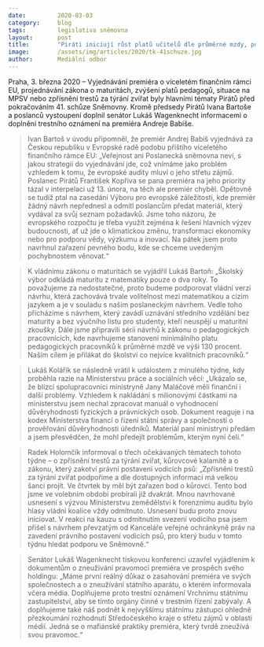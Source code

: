 ```yaml
---
date:         2020-03-03
category:     blog
tags:         legislativa sněmovna
layout:       post
title:        "Piráti iniciují růst platů učitelů dle průměrné mzdy, podpoří přísnější tresty za týrání zvířat a rozšiřují trestní oznámení vůči premiérovi"
image:        /assets/img/articles/2020/tk-41schuze.jpg
author:       Mediální odbor
--- 
```




Praha, 3. března 2020 – Vyjednávání premiéra o víceletém finančním rámci EU, projednávání zákona o maturitách, zvýšení platů pedagogů, situace na MPSV nebo zpřísnění trestů za týrání zvířat byly hlavními tématy Pirátů před pokračováním 41. schůze Sněmovny. Kromě předsedy Pirátů Ivana Bartoše a poslanců vystoupení doplnil senátor Lukáš Wagenknecht informacemi o doplnění trestního oznámení na premiéra Andreje Babiše.

> Ivan Bartoš v úvodu připomněl, že premiér Andrej Babiš vyjednává za Českou republiku v Evropské radě podobu příštího víceletého finančního rámce EU: „Veřejnost ani Poslanecká sněmovna neví, s jakou strategií do vyjednávání jde, což vnímáme jako problém vzhledem k tomu, že evropské audity mluví o jeho střetu zájmů. Poslanec Pirátů František Kopřiva se pana premiéra na jeho priority tázal v interpelaci už 13. února, na těch ale premiér chyběl. Opětovně se tudíž ptal na zasedání Výboru pro evropské záležitosti, kde premiér žádný návrh nepřednesl a odmítl poslancům předat materiál, který vydával za svůj seznam požadavků. Jsme toho názoru, že evropského rozpočtu je třeba využít zejména k řešení hlavních výzev budoucnosti, ať už jde o klimatickou změnu, transformaci ekonomiky nebo pro podporu vědy, výzkumu a inovací. Na pátek jsem proto navrhnul zařazení pevného bodu, kde se chceme uvedeným pochybnostem věnovat.“

> K vládnímu zákonu o maturitách se vyjádřil Lukáš Bartoň: „Školský výbor odkládá maturitu z matematiky pouze o dva roky. To považujeme za nedostatečné, proto budeme podporovat vládní verzi návrhu, která zachovává trvale volitelnost mezi matematikou a cizím jazykem a je v souladu s naším poslaneckým návrhem. Vedle toho přicházíme s návrhem, který zavádí uznávání středního vzdělání bez maturity a bez výučního listu pro studenty, kteří neuspějí u maturitní zkoušky. Dále jsme připravili sérii návrhů k zákonu o pedagogických pracovnících, kde navrhujeme stanovení minimálního platu pedagogických pracovníků k průměrné mzdě ve výši 130 procent. Naším cílem je přilákat do školství co nejvíce kvalitních pracovníků.“

> Lukáš Kolářík se následně vrátil k událostem z minulého týdne, kdy proběhla razie na Ministerstvu práce a sociálních věcí: „Ukázalo se, že blízcí spolupracovníci ministryně Jany Maláčové měli finanční i další problémy. Vzhledem k nakládání s milionovými částkami na ministerstvu jsem nechal zpracovat manuál o vyhodnocení důvěryhodnosti fyzických a právnických osob. Dokument reaguje i na kodex Ministerstva financí o řízení státní správy a společností o prověřování důvěryhodnosti úředníků. Materiál paní ministryni předám a jsem přesvědčen, že mohl předejít problémům, kterým nyní čelí.“

> Radek Holomčík informoval o třech očekávaných tématech tohoto týdne – o zpřísnění trestů za týrání zvířat, kůrovcové kalamitě a o zákonu, který zakotví právní postavení vodicích psů: „Zpřísnění trestů za týrání zvířat podpoříme a dle dostupných informací má velkou šanci projít. Ve čtvrtek by měl být zařazen bod o kůrovci. Tento bod jsme ve volebním období probírali již dvakrát. Mnou navrhované usnesení s výzvou Ministerstvu zemědělství k forenznímu auditu bylo hlasy vládní koalice vždy odmítnuto. Usnesení budu proto znovu iniciovat. V reakci na kauzu s odmítnutím svezení vodicího psa jsem přišel s návrhem převzatým od Kanceláře veřejné ochránkyně práv na zavedení právního postavení vodicích psů, pro který budu v tomto týdnu hledat podporu ve Sněmovně.“

> Senátor Lukáš Wagenknecht tiskovou konferenci uzavřel vyjádřením k dokumentům o zneužívání pravomocí premiéra ve prospěch svého holdingu: „Máme první reálný důkaz o zasahování premiéra ve svých společnostech a o zneužívání státního aparátu, o kterém informovala včera média. Doplňujeme proto trestní oznámení Vrchnímu státnímu zastupitelství, aby se tímto orgány činné v trestním řízení zabývaly. A doplňujeme také náš podnět k nejvyššímu státnímu zástupci ohledně přezkoumání rozhodnutí Středočeského kraje o střetu zájmů v oblasti médií. Jedná se o mafiánské praktiky premiéra, který tvrdě zneužívá svou pravomoc.“

